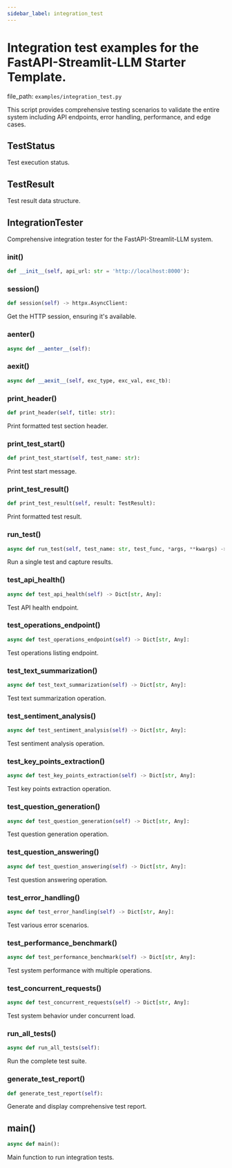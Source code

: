 ```yaml
---
sidebar_label: integration_test
---
```


# Integration test examples for the FastAPI-Streamlit-LLM Starter Template.

  file_path: `examples/integration_test.py`

This script provides comprehensive testing scenarios to validate the entire system
including API endpoints, error handling, performance, and edge cases.

## TestStatus

Test execution status.

## TestResult

Test result data structure.

## IntegrationTester

Comprehensive integration tester for the FastAPI-Streamlit-LLM system.

### __init__()

```python
def __init__(self, api_url: str = 'http://localhost:8000'):
```

### session()

```python
def session(self) -> httpx.AsyncClient:
```

Get the HTTP session, ensuring it's available.

### __aenter__()

```python
async def __aenter__(self):
```

### __aexit__()

```python
async def __aexit__(self, exc_type, exc_val, exc_tb):
```

### print_header()

```python
def print_header(self, title: str):
```

Print formatted test section header.

### print_test_start()

```python
def print_test_start(self, test_name: str):
```

Print test start message.

### print_test_result()

```python
def print_test_result(self, result: TestResult):
```

Print formatted test result.

### run_test()

```python
async def run_test(self, test_name: str, test_func, *args, **kwargs) -> TestResult:
```

Run a single test and capture results.

### test_api_health()

```python
async def test_api_health(self) -> Dict[str, Any]:
```

Test API health endpoint.

### test_operations_endpoint()

```python
async def test_operations_endpoint(self) -> Dict[str, Any]:
```

Test operations listing endpoint.

### test_text_summarization()

```python
async def test_text_summarization(self) -> Dict[str, Any]:
```

Test text summarization operation.

### test_sentiment_analysis()

```python
async def test_sentiment_analysis(self) -> Dict[str, Any]:
```

Test sentiment analysis operation.

### test_key_points_extraction()

```python
async def test_key_points_extraction(self) -> Dict[str, Any]:
```

Test key points extraction operation.

### test_question_generation()

```python
async def test_question_generation(self) -> Dict[str, Any]:
```

Test question generation operation.

### test_question_answering()

```python
async def test_question_answering(self) -> Dict[str, Any]:
```

Test question answering operation.

### test_error_handling()

```python
async def test_error_handling(self) -> Dict[str, Any]:
```

Test various error scenarios.

### test_performance_benchmark()

```python
async def test_performance_benchmark(self) -> Dict[str, Any]:
```

Test system performance with multiple operations.

### test_concurrent_requests()

```python
async def test_concurrent_requests(self) -> Dict[str, Any]:
```

Test system behavior under concurrent load.

### run_all_tests()

```python
async def run_all_tests(self):
```

Run the complete test suite.

### generate_test_report()

```python
def generate_test_report(self):
```

Generate and display comprehensive test report.

## main()

```python
async def main():
```

Main function to run integration tests.
